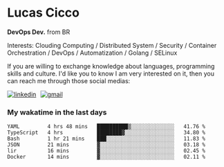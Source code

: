 # Lucas Cicco

**DevOps Dev.** from BR

Interests: Clouding Computing / Distributed System / Security / Container Orchestration / DevOps / Automatization / Golang / SELinux

If you are willing to exchange knowledge about languages, programming skills and culture. I'd like you to know I am very interested on it, then you can reach me through those social medias:

<div style="display: flex; align-items: center; gap: 10px;">
  <a href="https://www.linkedin.com/in/lucas-vitor-de-cicco" target="_blank">
    <img
      src="https://img.shields.io/badge/-LinkedIn-%230077B5?style=for-the-badge&logo=linkedin&logoColor=white"
      alt="linkedin"
      target="_blank" 
    />
  </a>
  <a href="mailto:lucasvitorx1@gmail.com">
      <img
        src="https://img.shields.io/badge/-Gmail-%23333?style=for-the-badge&logo=gmail&logoColor=white"
        alt="gmail"
        target="_blank"
      />
  </a>
</div>

### My wakatime in the last days

<!--START_SECTION:waka-->

```text
YAML         4 hrs 48 mins   ██████████▒░░░░░░░░░░░░░░   41.76 %
TypeScript   4 hrs           ████████▓░░░░░░░░░░░░░░░░   34.80 %
Bash         1 hr 21 mins    ███░░░░░░░░░░░░░░░░░░░░░░   11.83 %
JSON         21 mins         ▓░░░░░░░░░░░░░░░░░░░░░░░░   03.18 %
lir          16 mins         ▓░░░░░░░░░░░░░░░░░░░░░░░░   02.45 %
Docker       14 mins         ▓░░░░░░░░░░░░░░░░░░░░░░░░   02.11 %
```

<!--END_SECTION:waka-->
